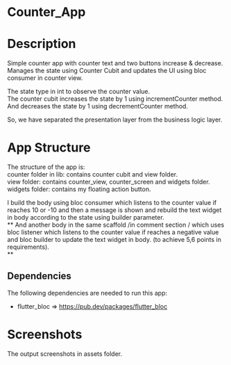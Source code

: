 # Counter_App

# Description

Simple counter app with counter text and two buttons increase & decrease.             
Manages the state using Counter Cubit and updates the UI using bloc consumer in counter view.

The state type in int to observe the counter value.      
The counter cubit increases the state by 1 using incrementCounter method.    
And decreases the state by 1 using decrementCounter method.    

So, we have separated the presentation layer from the business logic layer.         

# App Structure

The structure of the app is:             
counter folder in lib: contains counter cubit and view folder.     
view folder: contains counter_view, counter_screen and widgets folder.      
widgets folder: contains my floating action button.    

I build the body using bloc consumer which listens to the counter value if reaches 10 or -10 and
then a message is shown and
rebuild the text widget in body according to the state using builder parameter.       
**
And another body in the same scaffold /in comment section / which uses bloc listener which listens to the counter value if
reaches a negative value and bloc builder to update the text widget in body. (to achieve 5,6 points in requirements).      
**

## Dependencies

The following dependencies are needed to run this app:

- flutter_bloc  => https://pub.dev/packages/flutter_bloc

# Screenshots

The output screenshots in assets folder.
